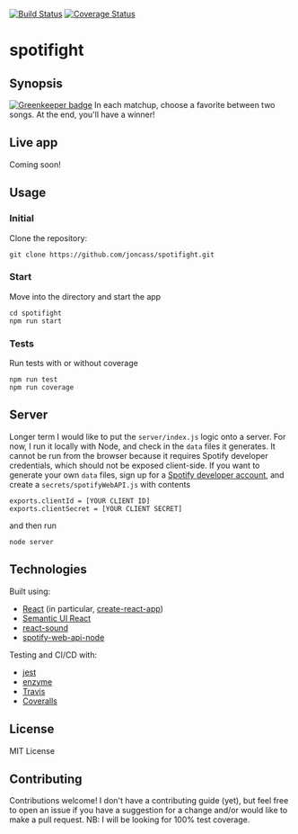 [![Build Status](https://travis-ci.org/joncass/spotifight.svg?branch=master)](https://travis-ci.org/joncass/spotifight) [![Coverage Status](https://coveralls.io/repos/github/joncass/spotifight/badge.svg?branch=master)](https://coveralls.io/github/joncass/spotifight?branch=master)

# spotifight
## Synopsis

[![Greenkeeper badge](https://badges.greenkeeper.io/joncass/spotifight.svg)](https://greenkeeper.io/)
In each matchup, choose a favorite between two songs. At the end, you'll have a winner!

## Live app
Coming soon!

## Usage
### Initial
Clone the repository:
```
git clone https://github.com/joncass/spotifight.git
```

### Start
Move into the directory and start the app
```
cd spotifight
npm run start
```

### Tests
Run tests with or without coverage
```
npm run test
npm run coverage
```

## Server
Longer term I would like to put the `server/index.js` logic onto a server. For now, I run it locally with Node, and check in the `data` files it generates. It cannot be run from the browser because it requires Spotify developer credentials, which should not be exposed client-side. If you want to generate your own `data` files, sign up for a [Spotify developer account](developer.spotify.com), and create a `secrets/spotifyWebAPI.js` with contents
```
exports.clientId = [YOUR CLIENT ID]
exports.clientSecret = [YOUR CLIENT SECRET]
```
and then run
```
node server
```

## Technologies
Built using:
- [React](https://reactjs.org/) (in particular, [create-react-app](https://github.com/facebookincubator/create-react-app))
- [Semantic UI React](https://react.semantic-ui.com/introduction)
- [react-sound](https://www.npmjs.com/package/react-sound)
- [spotify-web-api-node](https://github.com/thelinmichael/spotify-web-api-node)

Testing and CI/CD with:
- [jest](https://facebook.github.io/jest/)
- [enzyme](https://github.com/airbnb/enzyme)
- [Travis](travis-ci.org)
- [Coveralls](coveralls.io)

## License
MIT License

## Contributing
Contributions welcome! I don't have a contributing guide (yet), but feel free to open an issue if you have a suggestion for a change and/or would like to make a pull request.
NB: I will be looking for 100% test coverage.
